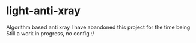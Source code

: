 # light-anti-xray
Algorithm based anti xray
I have abandoned this project for the time being
Still a work in progress, no config :/

